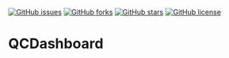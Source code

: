 
[![GitHub issues](https://img.shields.io/github/issues/harshvs99/robotARM)](https://github.com/harshvs99/QCDashboard/issues)
[![GitHub forks](https://img.shields.io/github/forks/harshvs99/robotARM)](https://github.com/harshvs99/QCDashboard/network)
[![GitHub stars](https://img.shields.io/github/stars/harshvs99/robotARM)](https://github.com/harshvs99/QCDashboard/stargazers)
[![GitHub license](https://img.shields.io/github/license/harshvs99/robotARM)](https://github.com/harshvs99/QCDashboard/blob/master/LICENSE)

# QCDashboard
<!-- Robotic Spatial Positioning Arm built on ARM Cortex M4 Micro-controller using Servo Motors with Manual and Automated usage

## Physical Model
- Mechanical design of the robot arm is based on a robot manipulator with similar functions to a human arm. 
- Links are connected by joints to form an open kinematic chain. One end of the chain is attached to the robot base, and another end is equipped with a tool (hand, gripper, or end-effectors) which is analogous to human hand in order to perform assembly and other tasks and to interact with the environment. 
  - Two types of joint which are prismatic and rotary joints and they connect the neighbouring link. 
  - Links of the manipulator are connected by joints allowing rotational motion and the links of the manipulator is considered to form a kinematic chain.
  - A robotic arm with only four degrees of freedom is designed because it is adequate for most of the necessary movement. 
- Design of the robot arm is faced with these restrictions:
  - The length of links is assumed to be equal to satisfy spatial coding requirements
  - Gear system that allows for high-torque performance, uses harmonic drive system to deliver the required torque
  - 3D printed components from https://hackaday.io/project/18388-mammoth-arm

## Software Model 
- Standard Motor Operation
  - Different pulse widths given to specify arm angle location
  - Uses given HAL drivers for servo motor operation
- Bluetooth Module
  - HC05 Module used along with Mobile App
  - Input taken in terms of cm length along x,y,z spatial directions
  - Special command for automatic operation

## Logical Model
- Uses spatial array to store last recorded values
- Calculates rotation based on differential of new and last recorded values
- Converts given x, y, z co-ordinate system into r, \theta and \phi forms 
 -->
